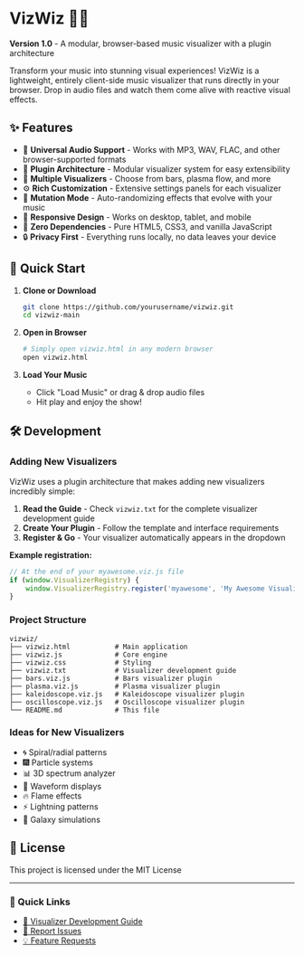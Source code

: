 # VizWiz 🎵✨

**Version 1.0** - A modular, browser-based music visualizer with a plugin architecture

Transform your music into stunning visual experiences! VizWiz is a lightweight, entirely client-side music visualizer that runs directly in your browser. Drop in audio files and watch them come alive with reactive visual effects.

## ✨ Features

- 🎵 **Universal Audio Support** - Works with MP3, WAV, FLAC, and other browser-supported formats
- 🔌 **Plugin Architecture** - Modular visualizer system for easy extensibility
- 🎨 **Multiple Visualizers** - Choose from bars, plasma flow, and more
- ⚙️ **Rich Customization** - Extensive settings panels for each visualizer
- 🎲 **Mutation Mode** - Auto-randomizing effects that evolve with your music
- 📱 **Responsive Design** - Works on desktop, tablet, and mobile
- 🚀 **Zero Dependencies** - Pure HTML5, CSS3, and vanilla JavaScript
- 🔒 **Privacy First** - Everything runs locally, no data leaves your device

## 🚀 Quick Start

1. **Clone or Download**
   ```bash
   git clone https://github.com/yourusername/vizwiz.git
   cd vizwiz-main
   ```

2. **Open in Browser**
   ```bash
   # Simply open vizwiz.html in any modern browser
   open vizwiz.html
   ```

3. **Load Your Music**
   - Click "Load Music" or drag & drop audio files
   - Hit play and enjoy the show!

## 🛠️ Development

### Adding New Visualizers

VizWiz uses a plugin architecture that makes adding new visualizers incredibly simple:

1. **Read the Guide** - Check `vizwiz.txt` for the complete visualizer development guide
2. **Create Your Plugin** - Follow the template and interface requirements
3. **Register & Go** - Your visualizer automatically appears in the dropdown

**Example registration:**
```javascript
// At the end of your myawesome.viz.js file
if (window.VisualizerRegistry) {
    window.VisualizerRegistry.register('myawesome', 'My Awesome Visualizer', MyAwesomeVisualizer);
}
```

### Project Structure
```
vizwiz/
├── vizwiz.html           # Main application
├── vizwiz.js             # Core engine
├── vizwiz.css            # Styling
├── vizwiz.txt            # Visualizer development guide
├── bars.viz.js           # Bars visualizer plugin
├── plasma.viz.js         # Plasma visualizer plugin
├── kaleidoscope.viz.js   # Kaleidoscope visualizer plugin
├── oscilloscope.viz.js   # Oscilloscope visualizer plugin
└── README.md             # This file
```

### Ideas for New Visualizers
- 🌀 Spiral/radial patterns
- 🎆 Particle systems
- 📊 3D spectrum analyzer
- 🌈 Waveform displays
- 🔥 Flame effects
- ⚡ Lightning patterns
- 🌌 Galaxy simulations

## 📜 License

This project is licensed under the MIT License

---

### 🚀 Quick Links
- [📖 Visualizer Development Guide](vizwiz.txt)
- [🐛 Report Issues](https://github.com/RobinNixon/vizwiz/issues)
- [💡 Feature Requests](https://github.com/RobinNixon/vizwiz/discussions)
